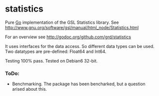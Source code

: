 # statistics

Pure [Go](http://www.golang.org) implementation of the GSL Statistics library. See http://www.gnu.org/software/gsl/manual/html_node/Statistics.html

For an overview see http://godoc.org/github.com/grd/statistics

It uses interfaces for the data access. So different data types can be used.
Two datatypes are pre-defined: Float64 and Int64.

Testing 100% pass. Tested on Debian6 32-bit.

### ToDo:
- Benchmarking. The package has been bencharked, but a question arised about this.

